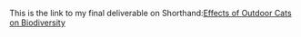 This is the link to my final deliverable on Shorthand:[Effects of Outdoor Cats on Biodiversity](https://carnegiemellon.shorthandstories.com/-effects-of-outdoor-cats-on-biodiversity-/index.html) 
